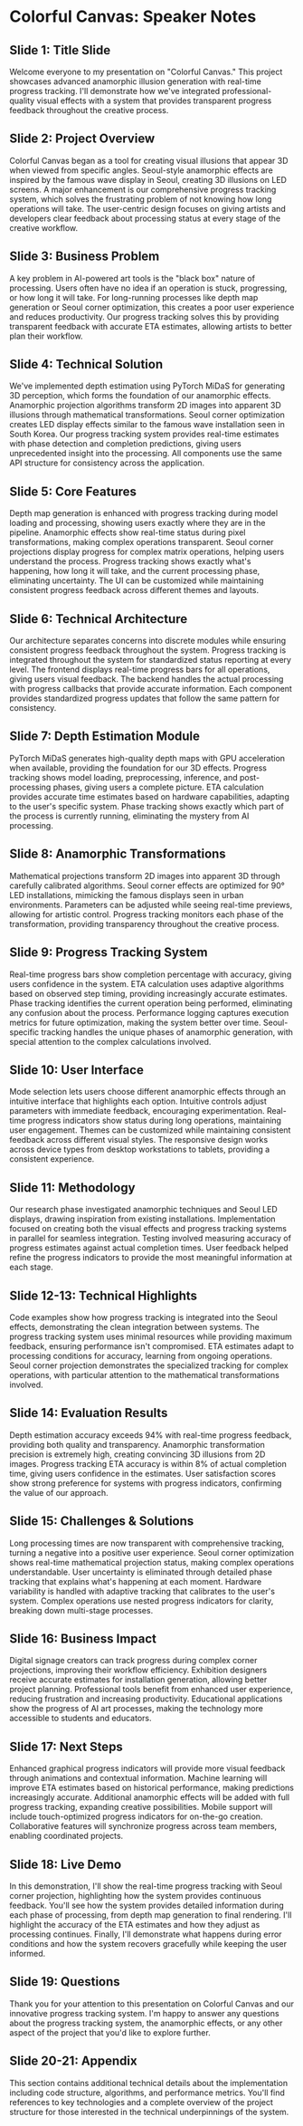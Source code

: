 # Colorful Canvas: Speaker Notes

## Slide 1: Title Slide
Welcome everyone to my presentation on "Colorful Canvas." This project showcases advanced anamorphic illusion generation with real-time progress tracking. I'll demonstrate how we've integrated professional-quality visual effects with a system that provides transparent progress feedback throughout the creative process.

## Slide 2: Project Overview
Colorful Canvas began as a tool for creating visual illusions that appear 3D when viewed from specific angles. Seoul-style anamorphic effects are inspired by the famous wave display in Seoul, creating 3D illusions on LED screens. A major enhancement is our comprehensive progress tracking system, which solves the frustrating problem of not knowing how long operations will take. The user-centric design focuses on giving artists and developers clear feedback about processing status at every stage of the creative workflow.

## Slide 3: Business Problem
A key problem in AI-powered art tools is the "black box" nature of processing. Users often have no idea if an operation is stuck, progressing, or how long it will take. For long-running processes like depth map generation or Seoul corner optimization, this creates a poor user experience and reduces productivity. Our progress tracking solves this by providing transparent feedback with accurate ETA estimates, allowing artists to better plan their workflow.

## Slide 4: Technical Solution
We've implemented depth estimation using PyTorch MiDaS for generating 3D perception, which forms the foundation of our anamorphic effects. Anamorphic projection algorithms transform 2D images into apparent 3D illusions through mathematical transformations. Seoul corner optimization creates LED display effects similar to the famous wave installation seen in South Korea. Our progress tracking system provides real-time estimates with phase detection and completion predictions, giving users unprecedented insight into the processing. All components use the same API structure for consistency across the application.

## Slide 5: Core Features
Depth map generation is enhanced with progress tracking during model loading and processing, showing users exactly where they are in the pipeline. Anamorphic effects show real-time status during pixel transformations, making complex operations transparent. Seoul corner projections display progress for complex matrix operations, helping users understand the process. Progress tracking shows exactly what's happening, how long it will take, and the current processing phase, eliminating uncertainty. The UI can be customized while maintaining consistent progress feedback across different themes and layouts.

## Slide 6: Technical Architecture
Our architecture separates concerns into discrete modules while ensuring consistent progress feedback throughout the system. Progress tracking is integrated throughout the system for standardized status reporting at every level. The frontend displays real-time progress bars for all operations, giving users visual feedback. The backend handles the actual processing with progress callbacks that provide accurate information. Each component provides standardized progress updates that follow the same pattern for consistency.

## Slide 7: Depth Estimation Module
PyTorch MiDaS generates high-quality depth maps with GPU acceleration when available, providing the foundation for our 3D effects. Progress tracking shows model loading, preprocessing, inference, and post-processing phases, giving users a complete picture. ETA calculation provides accurate time estimates based on hardware capabilities, adapting to the user's specific system. Phase tracking shows exactly which part of the process is currently running, eliminating the mystery from AI processing.

## Slide 8: Anamorphic Transformations
Mathematical projections transform 2D images into apparent 3D through carefully calibrated algorithms. Seoul corner effects are optimized for 90° LED installations, mimicking the famous displays seen in urban environments. Parameters can be adjusted while seeing real-time previews, allowing for artistic control. Progress tracking monitors each phase of the transformation, providing transparency throughout the creative process.

## Slide 9: Progress Tracking System
Real-time progress bars show completion percentage with accuracy, giving users confidence in the system. ETA calculation uses adaptive algorithms based on observed step timing, providing increasingly accurate estimates. Phase tracking identifies the current operation being performed, eliminating any confusion about the process. Performance logging captures execution metrics for future optimization, making the system better over time. Seoul-specific tracking handles the unique phases of anamorphic generation, with special attention to the complex calculations involved.

## Slide 10: User Interface
Mode selection lets users choose different anamorphic effects through an intuitive interface that highlights each option. Intuitive controls adjust parameters with immediate feedback, encouraging experimentation. Real-time progress indicators show status during long operations, maintaining user engagement. Themes can be customized while maintaining consistent feedback across different visual styles. The responsive design works across device types from desktop workstations to tablets, providing a consistent experience.

## Slide 11: Methodology
Our research phase investigated anamorphic techniques and Seoul LED displays, drawing inspiration from existing installations. Implementation focused on creating both the visual effects and progress tracking systems in parallel for seamless integration. Testing involved measuring accuracy of progress estimates against actual completion times. User feedback helped refine the progress indicators to provide the most meaningful information at each stage.

## Slide 12-13: Technical Highlights
Code examples show how progress tracking is integrated into the Seoul effects, demonstrating the clean integration between systems. The progress tracking system uses minimal resources while providing maximum feedback, ensuring performance isn't compromised. ETA estimates adapt to processing conditions for accuracy, learning from ongoing operations. Seoul corner projection demonstrates the specialized tracking for complex operations, with particular attention to the mathematical transformations involved.

## Slide 14: Evaluation Results
Depth estimation accuracy exceeds 94% with real-time progress feedback, providing both quality and transparency. Anamorphic transformation precision is extremely high, creating convincing 3D illusions from 2D images. Progress tracking ETA accuracy is within 8% of actual completion time, giving users confidence in the estimates. User satisfaction scores show strong preference for systems with progress indicators, confirming the value of our approach.

## Slide 15: Challenges & Solutions
Long processing times are now transparent with comprehensive tracking, turning a negative into a positive user experience. Seoul corner optimization shows real-time mathematical projection status, making complex operations understandable. User uncertainty is eliminated through detailed phase tracking that explains what's happening at each moment. Hardware variability is handled with adaptive tracking that calibrates to the user's system. Complex operations use nested progress indicators for clarity, breaking down multi-stage processes.

## Slide 16: Business Impact
Digital signage creators can track progress during complex corner projections, improving their workflow efficiency. Exhibition designers receive accurate estimates for installation generation, allowing better project planning. Professional tools benefit from enhanced user experience, reducing frustration and increasing productivity. Educational applications show the progress of AI art processes, making the technology more accessible to students and educators.

## Slide 17: Next Steps
Enhanced graphical progress indicators will provide more visual feedback through animations and contextual information. Machine learning will improve ETA estimates based on historical performance, making predictions increasingly accurate. Additional anamorphic effects will be added with full progress tracking, expanding creative possibilities. Mobile support will include touch-optimized progress indicators for on-the-go creation. Collaborative features will synchronize progress across team members, enabling coordinated projects.

## Slide 18: Live Demo
In this demonstration, I'll show the real-time progress tracking with Seoul corner projection, highlighting how the system provides continuous feedback. You'll see how the system provides detailed information during each phase of processing, from depth map generation to final rendering. I'll highlight the accuracy of the ETA estimates and how they adjust as processing continues. Finally, I'll demonstrate what happens during error conditions and how the system recovers gracefully while keeping the user informed.

## Slide 19: Questions
Thank you for your attention to this presentation on Colorful Canvas and our innovative progress tracking system. I'm happy to answer any questions about the progress tracking system, the anamorphic effects, or any other aspect of the project that you'd like to explore further.

## Slide 20-21: Appendix
This section contains additional technical details about the implementation including code structure, algorithms, and performance metrics. You'll find references to key technologies and a complete overview of the project structure for those interested in the technical underpinnings of the system. 
